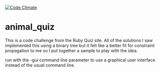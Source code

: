 [![Code Climate](https://codeclimate.com/github/ShaneDelmore/animal_quiz.png)](https://codeclimate.com/github/ShaneDelmore/animal_quiz)

animal_quiz
===========
This is a code challenge from the Ruby Quiz site.  All of the solutions I saw implemented this using a binary tree but it felt like a better fit for constraint propagation to me so I put together a sample to play with the idea.

run with the -gui command line parameter to use a graphical user interface instead of the usual command line.
